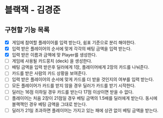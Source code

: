 # 블랙잭 - 김경준

## 구현할 기능 목록

- [x] 게임에 참여할 플레이어를 입력 받는다, 쉼표 기준으로 분리 해야한다.
- [x] 입력 받은 플레이어의 순서에 맞게 각각의 배팅 금액을 입력 받는다.
- [x] 입력 받은 이름과 금액에 맞 Player를 생성한다.
- [ ] 게임에 사용될 카드뭉치 (deck) 을 생성한다.
- [ ] 배팅 금액을 입력 받은후 딜러에게 1장, 플레이어에게 2장의 카드를 나눠준다.
- [ ] 카드를 받은 사람의 카드 상황을 보여준다.
- [ ] 입력 받은 플레이어의 순서에 맞게 카드를 더 받을 것인지의 여부를 입력 받는다.
- [ ] 모든 플레이어가 카드를 받지 않을 경우 딜러가 카드를 받기 시작한다.
- [ ] 딜러는 16점 이하일 경우 카드를 받는다 17점 이상이면 받을 수 없다.
- [ ] 플레이어는 처음 2장이 21점일 경우 베팅 금액의 1.5배를 딜러에게 받는다. 동시에 블랙잭인 경우 베팅 금액을 그대로 받는다.
- [ ] 딜러가 21일 초과하면 플레이어는 가지고 있는 패에 상관 없이 베팅 금액을 받는다.